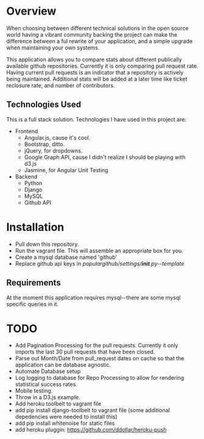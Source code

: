 # Overview

When choosing between different technical solutions in the open source world having a vibrant community backing the project can make the difference between a ful rewrite of your application, and a simple upgrade when maintaining your own systems.

This application allows you to compare stats about different publically available github repositories.  Currently it is only comparing pull request rate.  Having current pull requests is an indicator that a repository is actively being maintained. Additional stats will be added at a later time like ticket reclosure rate, and number of contributors.

## Technologies Used

This is a full stack solution.  Technologies I have used in this project are:

* Frontend
    * Angular.js, cause it's cool.
    * Bootstrap, ditto.
    * jQuery, for dropdowns.
    * Google Graph API, cause I didn't realize I should be playing with d3.js
    * Jasmine, for Angular Unit Testing
* Backend
    * Python
    * Django
    * MySQL
    * Github API

# Installation

* Pull down this repository.  
* Run the vagrant file.  This will assemble an appropriate box for you.
* Create a mysql database named 'github'
* Replace github api keys in *populargithub/settings/__init__.py--template*

## Requirements

At the moment this application requires mysql--there are some mysql specific queries in it.

# TODO
* Add Pagination Processing for the pull requests.  Currently it only imports the last 30 pull requests that have been closed.
* Parse out Month/Date from pull_request dates on cache so that the application can be database agnostic.
* Automate Database setup
* Log logging to database for Repo Processing to allow for rendering statistical success rates.
* Mobile testing.
* Throw in a D3.js example.
* Add heroku toolbelt to vagrant file
* add pip install django-toolbelt to vagrant file (some additional depedencies were needed to install this)
* add pip install whitenoise for static files
* add heroku pluggin: https://github.com/ddollar/heroku-push